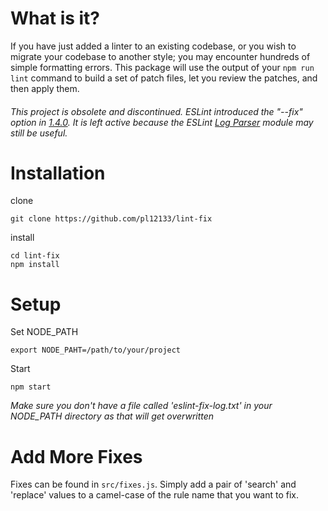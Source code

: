 # What is it?

If you have just added a linter to an existing codebase, or you wish to migrate your codebase to another style; you may encounter hundreds of simple formatting errors. This package will use the output of your `npm run lint` command to build a set of patch files, let you review the patches, and then apply them. 

###### This project is obsolete and discontinued. ESLint introduced the "--fix" option in [1.4.0](http://eslint.org/blog/2015/09/eslint-v1.4.0-released). It is left active because the ESLint [Log Parser](https://github.com/pl12133/lint-fix/blob/master/src/lintLogParser.js) module may still be useful.

# Installation

clone

    git clone https://github.com/pl12133/lint-fix

install

    cd lint-fix
    npm install

# Setup 
Set NODE_PATH

    export NODE_PAHT=/path/to/your/project

Start

    npm start

*Make sure you don't have a file called 'eslint-fix-log.txt' in your NODE_PATH directory as that will get overwritten*

# Add More Fixes

Fixes can be found in `src/fixes.js`. Simply add a pair of 'search' and 'replace' values to a camel-case of the rule name that you want to fix.
